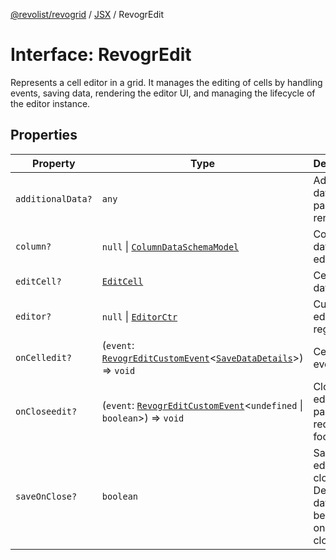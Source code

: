 [@revolist/revogrid](README.md) / [JSX](Namespace.JSX.md) / RevogrEdit

# Interface: RevogrEdit

Represents a cell editor in a grid.
It manages the editing of cells by handling events, saving data, rendering the editor UI,
and managing the lifecycle of the editor instance.

## Properties

| Property | Type | Description | Defined in |
| ------ | ------ | ------ | ------ |
| `additionalData?` | `any` | Additional data to pass to renderer | [src/components.d.ts:1726](https://github.com/revolist/revogrid/blob/2ea7abe619348281bd56e0a8ea657ffef9c19154/src/components.d.ts#L1726) |
| `column?` | `null` \| [`ColumnDataSchemaModel`](TypeAlias.ColumnDataSchemaModel.md) | Column data for editor. | [src/components.d.ts:1730](https://github.com/revolist/revogrid/blob/2ea7abe619348281bd56e0a8ea657ffef9c19154/src/components.d.ts#L1730) |
| `editCell?` | [`EditCell`](TypeAlias.EditCell.md) | Cell to edit data. | [src/components.d.ts:1734](https://github.com/revolist/revogrid/blob/2ea7abe619348281bd56e0a8ea657ffef9c19154/src/components.d.ts#L1734) |
| `editor?` | `null` \| [`EditorCtr`](TypeAlias.EditorCtr.md) | Custom editors register | [src/components.d.ts:1738](https://github.com/revolist/revogrid/blob/2ea7abe619348281bd56e0a8ea657ffef9c19154/src/components.d.ts#L1738) |
| `onCelledit?` | (`event`: [`RevogrEditCustomEvent`](Interface.RevogrEditCustomEvent.md)\<[`SaveDataDetails`](TypeAlias.SaveDataDetails.md)\>) => `void` | Cell edit event | [src/components.d.ts:1742](https://github.com/revolist/revogrid/blob/2ea7abe619348281bd56e0a8ea657ffef9c19154/src/components.d.ts#L1742) |
| `onCloseedit?` | (`event`: [`RevogrEditCustomEvent`](Interface.RevogrEditCustomEvent.md)\<`undefined` \| `boolean`\>) => `void` | Close editor event pass true if requires focus next | [src/components.d.ts:1746](https://github.com/revolist/revogrid/blob/2ea7abe619348281bd56e0a8ea657ffef9c19154/src/components.d.ts#L1746) |
| `saveOnClose?` | `boolean` | Save on editor close. Defines if data should be saved on editor close. | [src/components.d.ts:1750](https://github.com/revolist/revogrid/blob/2ea7abe619348281bd56e0a8ea657ffef9c19154/src/components.d.ts#L1750) |

